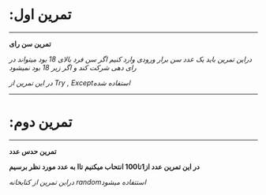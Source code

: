 

#  :تمرین اول

--------------------------------------

**تمرین سن رای**




*دراین تمرین باید یک عدد سن برار ورودی وارد کنیم اگر سن فرد بالای 18 بود میتواند در رای دهی شرکت کند و اگر زیر 18  بود نمیشود*

*در این تمرین از Try , Exceptاستفاده شده*

---------------------------------------
#  :تمرین دوم

---------------------------------------
**تمرین حدس عدد**


**در این تمرین عدد از1تا100 انتحاب میکنیم تاا به عدد مورد نظر برسیم**

*دراین تمرین از کتابخانه randomاستتفاده میشود*